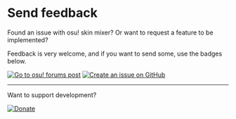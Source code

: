 # Send feedback

Found an issue with osu! skin mixer? Or want to request a feature to be implemented?

Feedback is very welcome, and if you want to send some, use the badges below.

[![Go to osu! forums post](https://img.shields.io/badge/osu!%20forums-FF66AA?style=for-the-badge&logo=osu&logoColor=f3f3f3)](https://osu.ppy.sh/community/forums/topics/1458320?n=1)
[![Create an issue on GitHub](https://img.shields.io/badge/Create_issue_on_GitHub-434343?style=for-the-badge&logo=github)](https://github.com/rednir/OsuSkinMixer/issues/new/choose)

---

Want to support development?

[![Donate](https://img.shields.io/badge/Donate-4CAF50?style=for-the-badge)](https://github.com/rednir/rednir/blob/master/DONATE.md)

